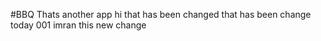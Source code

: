 #BBQ
Thats another app
hi that has been changed
that has been change today 001
imran this new change
